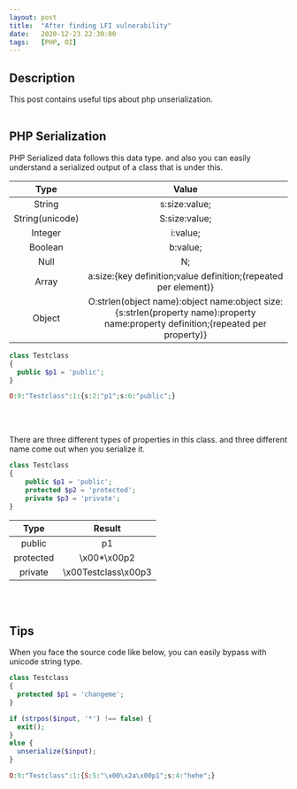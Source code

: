 ```yaml
---
layout: post
title:  "After finding LFI vulnerability"
date:   2020-12-23 22:30:00
tags:   [PHP, OI]
---
```


## Description
This post contains useful tips about php unserialization.
</br>
</br>


## PHP Serialization
PHP Serialized data follows this data type. and also you can easily understand a serialized output of a class that is under this.

|      Type       |                            Value                             |
| :-------------: | :----------------------------------------------------------: |
|     String      |                        s:size:value;                         |
| String(unicode) |                        S:size:value;                         |
|     Integer     |                           i:value;                           |
|     Boolean     |                           b:value;                           |
|      Null       |                              N;                              |
|      Array      | a:size:{key definition;value definition;(repeated per element)} |
|     Object      | O:strlen(object name):object name:object size:{s:strlen(property name):property name:property definition;(repeated per property)} |
```php
class Testclass
{
  public $p1 = 'public';
}
```
```php
O:9:"Testclass":1:{s:2:"p1";s:6:"public";}
```
</br>
</br>


There are three different types of properties in this class. and three different name come out when you serialize it.
```php
class Testclass
{
    public $p1 = 'public';
    protected $p2 = 'protected';
    private $p3 = 'private';
}
```
|   Type    |       Result        |
| :-------: | :-----------------: |
|  public   |         p1          |
| protected |     \x00*\x00p2     |
|  private  | \x00Testclass\x00p3 |

</br>
</br>


## Tips
When you face the source code like below, you can easily bypass with unicode string type.

```php
class Testclass
{
  protected $p1 = 'changeme';
}

if (strpos($input, '*') !== false) {
  exit();
}
else {
  unserialize($input);
}
```
```php
O:9:"Testclass":1:{S:5:"\x00\x2a\x00p1";s:4:"hehe";}
```
